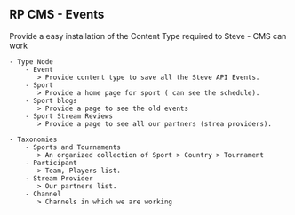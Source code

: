 RP CMS - Events
-
Provide a easy installation of the Content Type required to Steve - CMS can work

    - Type Node
        - Event
           > Provide content type to save all the Steve API Events.
        - Sport
           > Provide a home page for sport ( can see the schedule).
        - Sport blogs
           > Provide a page to see the old events
        - Sport Stream Reviews
           > Provide a page to see all our partners (strea providers).

    - Taxonomies
        - Sports and Tournaments
           > An organized collection of Sport > Country > Tournament
        - Participant
           > Team, Players list.
        - Stream Provider
           > Our partners list.
        - Channel
           > Channels in which we are working